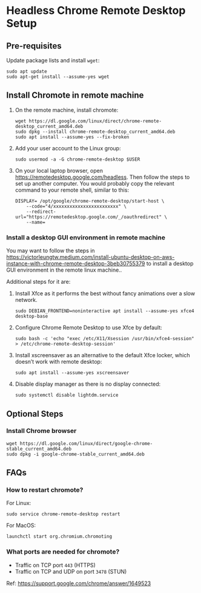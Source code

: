 # Headless Chrome Remote Desktop Setup

## Pre-requisites

Update package lists and install `wget`:

```shell
sudo apt update
sudo apt-get install --assume-yes wget
```

## Install Chromote in remote machine

1. On the remote machine, install chromote:

    ```shell
    wget https://dl.google.com/linux/direct/chrome-remote-desktop_current_amd64.deb
    sudo dpkg --install chrome-remote-desktop_current_amd64.deb
    sudo apt install --assume-yes --fix-broken
    ```

1. Add your user account to the Linux group:

    ```shell
    sudo usermod -a -G chrome-remote-desktop $USER
    ```

1. On your local laptop browser, open <https://remotedesktop.google.com/headless>.
    Then follow the steps to set up another computer. You would probably copy
    the relevant command to your remote shell, similar to this:

    ```shell
    DISPLAY= /opt/google/chrome-remote-desktop/start-host \
        --code="4/xxxxxxxxxxxxxxxxxxxxxxxx" \
        --redirect-url="https://remotedesktop.google.com/_/oauthredirect" \
        --name=
    ```

### Install a desktop GUI environment in remote machine

You may want to follow the steps in
<https://victorleungtw.medium.com/install-ubuntu-desktop-on-aws-instance-with-chrome-remote-desktop-3beb30755379>
to install a desktop GUI environment in the remote linux machine..

Additional steps for it are:

1. Install Xfce as it performs the best without fancy animations over a slow network.

    ```shell
    sudo DEBIAN_FRONTEND=noninteractive apt install --assume-yes xfce4 desktop-base
    ```

1. Configure Chrome Remote Desktop to use Xfce by default:

    ```shell
    sudo bash -c 'echo "exec /etc/X11/Xsession /usr/bin/xfce4-session" > /etc/chrome-remote-desktop-session'
    ```

1. Install xscreensaver as an alternative to the default Xfce locker, which doesn’t work with remote desktop:

    ```shell
    sudo apt install --assume-yes xscreensaver
    ```

1. Disable display manager as there is no display connected:

    ```shell
    sudo systemctl disable lightdm.service
    ```

## Optional Steps

### Install Chrome browser

```shell
wget https://dl.google.com/linux/direct/google-chrome-stable_current_amd64.deb
sudo dpkg -i google-chrome-stable_current_amd64.deb
```

## FAQs

### How to restart chromote?

For Linux:

```shell
sudo service chrome-remote-desktop restart
```

For MacOS:

```shell
launchctl start org.chromium.chromoting
```

### What ports are needed for chromote?

* Traffic on TCP port `443` (HTTPS)
* Traffic on TCP and UDP on port `3478` (STUN)

Ref: <https://support.google.com/chrome/answer/1649523>
